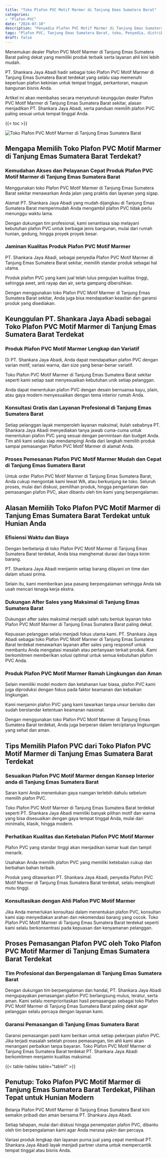 ```yaml
---
title: "Toko Plafon PVC Motif Marmer di Tanjung Emas Sumatera Barat"
categories: 
- "Plafon-PVC"
date: "2024-07-10"
description: "Penyedia Plafon PVC Motif Marmer di Tanjung Emas Sumatera Barat bagi rumah, kantor, serta toko. Material unggulan, variasi motif, variasi warna modern, dengan layanan penempatan dikerjakan oleh tenaga ahli profesional serta kepastian resmi!|Jasa penjualan Plafon PVC Motif Marmer di Tanjung Emas Sumatera Barat bagi keperluan hunian, kantor, atau toko, beserta produk berkualitas dan pemasangan oleh tim berpengalaman serta kepastian resmi.|Pilihan Plafon PVC Motif Marmer di Tanjung Emas Sumatera Barat yang terbukti bagi tempat tinggal, office, serta gerai, dengan produk unggulan dan instalasi ditangani oleh tim berpengalaman dan kepastian resmi.|Distribusi Plafon PVC Motif Marmer di Tanjung Emas Sumatera Barat bagi tempat tinggal, perkantoran, serta gerai, dengan plafon terbaik dan instalasi oleh tim ahli, disertai beserta jaminan resmi.}"
tags: "Plafon PVC, Tanjung Emas Sumatera Barat, toko, Penyedia, distributor"
draft: false
---
```


Menemukan dealer Plafon PVC Motif Marmer di Tanjung Emas Sumatera Barat paling dekat yang memiliki produk terbaik serta layanan ahli kini lebih mudah.

PT. Shankara Jaya Abadi hadir sebagai toko Plafon PVC Motif Marmer di Tanjung Emas Sumatera Barat terdekat yang selalu siap memenuhi keperluan plafon kekinian untuk tempat tinggal, perkantoran, maupun bangunan bisnis Anda.

Artikel ini akan membahas secara menyeluruh keunggulan dealer Plafon PVC Motif Marmer di Tanjung Emas Sumatera Barat sekitar, alasan menjadikan PT. Shankara Jaya Abadi, serta panduan memilih plafon PVC paling sesuai untuk tempat tinggal Anda.

{{< toc >}}

![Toko Plafon PVC Motif Marmer di Tanjung Emas Sumatera Barat](/images/Plafon-PVC/Toko-Plafon-PVC-Motif-Marmer-di-Tanjung-Emas-Sumatera-Barat.png)


## Mengapa Memilih Toko Plafon PVC Motif Marmer di Tanjung Emas Sumatera Barat Terdekat?

### Kemudahan Akses dan Pelayanan Cepat Produk Plafon PVC Motif Marmer di Tanjung Emas Sumatera Barat

Menggunakan toko Plafon PVC Motif Marmer di Tanjung Emas Sumatera Barat sekitar menawarkan Anda jalan yang praktis dan layanan yang sigap.

Alamat PT. Shankara Jaya Abadi yang mudah dijangkau di Tanjung Emas Sumatera Barat mempermudah Anda mengambil plafon PVC tidak perlu menunggu waktu lama.

Dengan dukungan tim profesional, kami senantiasa siap melayani kebutuhan plafon PVC untuk berbagai jenis bangunan, mulai dari rumah hunian, gedung, hingga proyek proyek besar.

### Jaminan Kualitas Produk Plafon PVC Motif Marmer

PT. Shankara Jaya Abadi, sebagai penyedia Plafon PVC Motif Marmer di Tanjung Emas Sumatera Barat sekitar, memilih standar produk sebagai hal utama.

Produk plafon PVC yang kami jual telah lulus pengujian kualitas tinggi, sehingga awet, anti rayap dan air, serta gampang dibersihkan.

Dengan menggunakan toko Plafon PVC Motif Marmer di Tanjung Emas Sumatera Barat sekitar, Anda juga bisa mendapatkan keaslian dan garansi produk yang disediakan.

## Keunggulan PT. Shankara Jaya Abadi sebagai Toko Plafon PVC Motif Marmer di Tanjung Emas Sumatera Barat Terdekat

### Produk Plafon PVC Motif Marmer Lengkap dan Variatif

Di PT. Shankara Jaya Abadi, Anda dapat mendapatkan plafon PVC dengan varian motif, variasi warna, dan size yang benar-benar variatif.

Toko Plafon PVC Motif Marmer di Tanjung Emas Sumatera Barat sekitar seperti kami setiap saat menyesuaikan kebutuhan unik setiap pelanggan.

Anda dapat menentukan plafon PVC dengan desain bernuansa kayu, plain, atau gaya modern menyesuaikan dengan tema interior rumah Anda.

### Konsultasi Gratis dan Layanan Profesional di Tanjung Emas Sumatera Barat

Setiap pelanggan layak memperoleh layanan maksimal, itulah sebabnya PT. Shankara Jaya Abadi menyediakan tanya jawab cuma-cuma untuk menentukan plafon PVC yang sesuai dengan permintaan dan budget Anda. Tim ahli kami selalu siap mendampingi Anda dari langkah memilih produk sampai pemasangan Plafon PVC Motif Marmer di alamat Anda.

### Proses Pemesanan Plafon PVC Motif Marmer Mudah dan Cepat di Tanjung Emas Sumatera Barat

Untuk order Plafon PVC Motif Marmer di Tanjung Emas Sumatera Barat, Anda cukup mengontak kami lewat WA, atau berkunjung ke toko. Seluruh proses, mulai dari diskusi, pemilihan produk, hingga pengantaran dan pemasangan plafon PVC, akan dibantu oleh tim kami yang berpengalaman.

## Alasan Memilih Toko Plafon PVC Motif Marmer di Tanjung Emas Sumatera Barat Terdekat untuk Hunian Anda

### Efisiensi Waktu dan Biaya

Dengan berbelanja di toko Plafon PVC Motif Marmer di Tanjung Emas Sumatera Barat terdekat, Anda bisa menghemat durasi dan biaya kirim barang.

PT. Shankara Jaya Abadi menjamin setiap barang dilayani on time dan dalam situasi prima.

Selain itu, kami memberikan jasa pasang berpengalaman sehingga Anda tak usah mencari tenaga kerja ekstra.

### Dukungan After Sales yang Maksimal di Tanjung Emas Sumatera Barat

Dukungan after sales maksimal menjadi salah satu bentuk layanan toko Plafon PVC Motif Marmer di Tanjung Emas Sumatera Barat paling dekat.

Kepuasan pelanggan selalu menjadi fokus utama kami. PT. Shankara Jaya Abadi sebagai toko Plafon PVC Motif Marmer di Tanjung Emas Sumatera Barat terdekat menawarkan layanan after sales yang responsif untuk membantu Anda mengatasi masalah atau pertanyaan terkait produk. Kami berkomitmen memberikan solusi optimal untuk semua kebutuhan plafon PVC Anda.

### Produk Plafon PVC Motif Marmer Ramah Lingkungan dan Aman

Selain memiliki model modern dan ketahanan luar biasa, plafon PVC kami juga diproduksi dengan fokus pada faktor keamanan dan kebaikan lingkungan.

Kami menjamin plafon PVC yang kami tawarkan tanpa unsur berisiko dan sudah berstandar ketentuan keamanan nasional.

Dengan menggunakan toko Plafon PVC Motif Marmer di Tanjung Emas Sumatera Barat terdekat, Anda juga berperan dalam terciptanya lingkungan yang sehat dan aman.

## Tips Memilih Plafon PVC dari Toko Plafon PVC Motif Marmer di Tanjung Emas Sumatera Barat Terdekat

### Sesuaikan Plafon PVC Motif Marmer dengan Konsep Interior anda di Tanjung Emas Sumatera Barat

Saran kami Anda menentukan gaya ruangan terlebih dahulu sebelum memilih plafon PVC.

Toko Plafon PVC Motif Marmer di Tanjung Emas Sumatera Barat terdekat seperti PT. Shankara Jaya Abadi memiliki banyak pilihan motif dan warna yang bisa disesuaikan dengan gaya tempat tinggal Anda, mulai dari minimalis, klasik, hingga modern.

### Perhatikan Kualitas dan Ketebalan Plafon PVC Motif Marmer

Plafon PVC yang standar tinggi akan menjadikan kamar kuat dan tampil menarik.

Usahakan Anda memilih plafon PVC yang memiliki ketebalan cukup dan berbahan bahan terbaik.

Produk yang ditawarkan PT. Shankara Jaya Abadi, penyedia Plafon PVC Motif Marmer di Tanjung Emas Sumatera Barat terdekat, selalu mengikuti mutu tinggi.

### Konsultasikan dengan Ahli Plafon PVC Motif Marmer

Jika Anda memerlukan konsultasi dalam menentukan plafon PVC, konsultan kami siap menyediakan arahan dan rekomendasi barang yang cocok. Toko Plafon PVC Motif Marmer di Tanjung Emas Sumatera Barat terdekat seperti kami selalu berkonsentrasi pada kepuasan dan kenyamanan pelanggan.

## Proses Pemasangan Plafon PVC oleh Toko Plafon PVC Motif Marmer di Tanjung Emas Sumatera Barat Terdekat

### Tim Profesional dan Berpengalaman di Tanjung Emas Sumatera Barat

Dengan dukungan tim berpengalaman dan handal, PT. Shankara Jaya Abadi mengupayakan pemasangan plafon PVC berlangsung mulus, teratur, serta aman. Kami selalu memprioritaskan hasil pemasangan sebagai toko Plafon PVC Motif Marmer di Tanjung Emas Sumatera Barat paling dekat agar pelanggan selalu percaya dengan layanan kami.

### Garansi Pemasangan di Tanjung Emas Sumatera Barat

Garansi pemasangan pasti kami berikan untuk setiap pekerjaan plafon PVC. Jika terjadi masalah setelah proses pemasangan, tim ahli kami akan menangani perbaikan tanpa bayaran. Toko Plafon PVC Motif Marmer di Tanjung Emas Sumatera Barat terdekat PT. Shankara Jaya Abadi berkomitmen menjamin kualitas maksimal.

{{< table-tables table="table1" >}}

## Penutup: Toko Plafon PVC Motif Marmer di Tanjung Emas Sumatera Barat Terdekat, Pilihan Tepat untuk Hunian Modern

Belanja Plafon PVC Motif Marmer di Tanjung Emas Sumatera Barat kini semakin pribadi dan aman bersama PT. Shankara Jaya Abadi.

Setiap tahapan, mulai dari diskusi hingga penempatan plafon PVC, dibantu oleh tim berpengalaman kami agar Anda merasa yakin dan percaya.

Variasi produk lengkap dan layanan purna jual yang cepat membuat PT. Shankara Jaya Abadi layak menjadi partner utama untuk mempercantik tempat tinggal atau bisnis Anda.